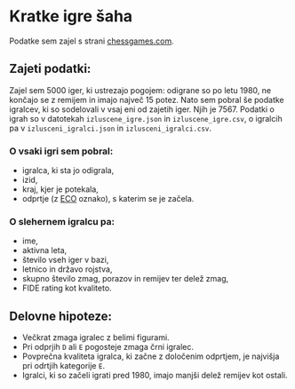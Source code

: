 # Kratke igre šaha

Podatke sem zajel s strani [chessgames.com](https://www.chessgames.com/).

## Zajeti podatki:

Zajel sem 5000 iger, ki ustrezajo pogojem: odigrane so po letu 1980, ne končajo se z remijem in imajo največ 15 potez. Nato sem pobral še podatke igralcev, ki so sodelovali v vsaj eni od zajetih iger. Njih je 7567. Podatki o igrah so v datotekah `izluscene_igre.json` in `izluscene_igre.csv`, o igralcih pa v `izlusceni_igralci.json` in `izlusceni_igralci.csv`.

### O vsaki igri sem pobral:
- igralca, ki sta jo odigrala,
- izid,
- kraj, kjer je potekala,
- odprtje (z [ECO](https://en.wikipedia.org/wiki/Encyclopaedia_of_Chess_Openings) oznako), s katerim se je začela.

### O slehernem igralcu pa:
- ime,
- aktivna leta,
- število vseh iger v bazi,
- letnico in državo rojstva,
- skupno število zmag, porazov in remijev ter delež zmag,
- FIDE rating kot kvaliteto.

## Delovne hipoteze:
- Večkrat zmaga igralec z belimi figurami.
- Pri odprjih `D` ali `E` pogosteje zmaga črni igralec.
- Povprečna kvaliteta igralca, ki začne z določenim odprtjem, je najvišja pri odrtjih kategorije `E`.
- Igralci, ki so začeli igrati pred 1980, imajo manjši delež remijev kot ostali.

